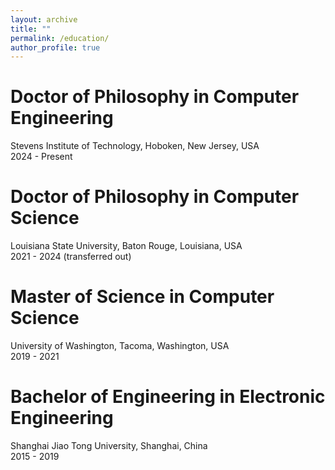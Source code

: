 ```yaml
---
layout: archive
title: ""
permalink: /education/
author_profile: true
---
```


# Doctor of Philosophy in Computer Engineering

Stevens Institute of Technology, Hoboken, New Jersey, USA  
2024 - Present

# Doctor of Philosophy in Computer Science

Louisiana State University, Baton Rouge, Louisiana, USA  
2021 - 2024 (transferred out)

# Master of Science in Computer Science

University of Washington, Tacoma, Washington, USA  
2019 - 2021

# Bachelor of Engineering in Electronic Engineering

Shanghai Jiao Tong University, Shanghai, China  
2015 - 2019
